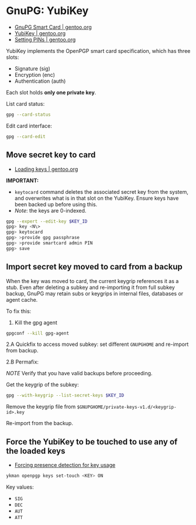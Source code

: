 # GnuPG: YubiKey

- [GnuPG Smart Card | gentoo.org](https://wiki.gentoo.org/wiki/GnuPG#Smart_Card)
- [YubiKey | gentoo.org](https://wiki.gentoo.org/wiki/YubiKey/GPG)
- [Setting PINs | gentoo.org](https://wiki.gentoo.org/wiki/YubiKey/GPG#Setting_PINs)

YubiKey implements the OpenPGP smart card specification, which has three slots:

- Signature (sig)
- Encryption (enc)
- Authentication (auth)

Each slot holds **only one private key**.

List card status:

```bash
gpg --card-status
```

Edit card interface:

```bash
gpg --card-edit
```

## Move secret key to card

- [Loading keys | gentoo.org](https://wiki.gentoo.org/wiki/YubiKey/GPG#Loading_Keys)

**IMPORTANT:**
- `keytocard` command deletes the associated secret key from the system, and overwrites what is in that slot on the YubiKey. Ensure keys have been backed up before using this.
- *Note*: the keys are 0-indexed.

```bash
gpg --expert --edit-key $KEY_ID
gpg> key <N\>
gpg> keytocard
gpg> >provide gpg passphrase
gpg> >provide smartcard admin PIN
gpg> save
```

## Import secret key moved to card from a backup

When the key was moved to card, the current keygrip references it as a stub. Even after deleting a subkey and
re-importing it from full subkey backup, GnuPG may retain subs or keygrips in internal files, databases or agent cache.

To fix this:

1. Kill the gpg agent

```bash
gpgconf --kill gpg-agent
```

2.A Quickfix to access moved subkey: set different `GNUPGHOME` and re-import from backup.

2.B Permafix:

*NOTE* Verify that you have valid backups before proceeding.

Get the keygrip of the subkey:

```bash
gpg --with-keygrip --list-secret-keys $KEY_ID
```

Remove the keygrip file from `$GNUPGHOME/private-keys-v1.d/<keygrip-id>.key`

Re-import from the backup.

## Force the YubiKey to be touched to use any of the loaded keys

- [Forcing presence detection for key usage](https://wiki.gentoo.org/wiki/YubiKey/GPG#Forcing_presence_detection_for_key_usage)

```bash
ykman openpgp keys set-touch <KEY> ON
```

Key values:
- `SIG`
- `DEC`
- `AUT`
- `ATT`
